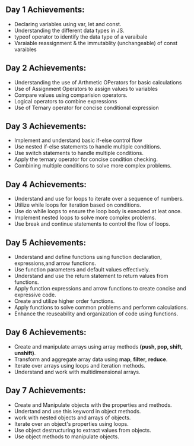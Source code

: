 ## Day 1 Achievements:

- Declaring variables using var, let and const.
- Understanding the different data types in JS.
- typeof operator to identify the data type of a varaibale
- Varaiable reassignment & the immutablity (unchangeable) of const varaibles

## Day 2 Achievements:

- Understanding the use of Arthmetic OPerators for basic calculations
- Use of Assignment Operators to assign values to variables
- Compare values using comparision operators.
- Logical operators to combine expressions
- Use of Ternary operator for concise conditional expression

## Day 3 Achievements:

- Implement and understand basic if-else control flow
- Use nested if-else statements to handle multiple conditions.
- Use switch statements to handle multiple conditions.
- Apply the ternary operator for concise condition checking.
- Combining multiple conditions to solve more complex problems.

## Day 4 Achievements:

- Understand and use for loops to iterate over a sequence of numbers.
- Utilize while loops for iteration based on conditions.
- Use do while loops to ensure the loop body is executed at leat once.
- Implement nested loops to solve more complex problems.
- Use break and continue statements to control the flow of loops.

## Day 5 Achievements:

- Understand and define functions using function declaration, expressions,and arrow functions.
- Use function parameters and default values effectively.
- Understand and use the return statement to return values from functions.
- Apply function expressions and arrow functions to create concise and expressive code.
- Create and utilize higher order functions.
- Apply functions to solve common problems and perfornm calculations.
- Enhance the reuseability and organization of code using functions.

## Day 6 Achievements:

- Create and manipulate arrays using array methods **(push, pop, shift, unshift)**.
- Transform and aggregate array data using **map**, **filter**, **reduce**.
- Iterate over arrays using loops and iteration methods.
- Understand and work with multidimensional arrays.

## Day 7 Achievements:

- Create and Manipulate objects with the properties and methods.
- Undertand and use this keyword in object methods.
- work with nested objects and arrays of objects.
- Iterate over an object's properties using loops.
- Use object destructuring to extract values from objects.
- Use object methods to manipulate objects.


